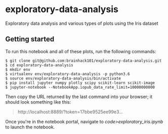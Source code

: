 # exploratory-data-analysis
Exploratory data analysis and various types of plots using the Iris dataset


## Getting started

To run this notebook and all of these plots, run the following commands:

```
$ git clone git@github.com:brainhack101/exploratory-data-analysis.git
$ cd exploratory-data-analysis
$ mkdir env
$ virtualenv env/exploratory-data-analysis -p python3.6
$ source env/exploratory-data-analysis/bin/activate
$ pip install jupyter numpy plotly scipy scikit-learn scikit-image
$ jupyter-notebook --NotebookApp.iopub_data_rate_limit=10000000000
```

Then copy the URL returned by the last command into your browser; it should look something like this:

> http://localhost:8889/?token=17bbe9525ee99e3...

Once you're in the notebook portal, navigate to *code>exploratory_iris.ipynb* to launch the notebook.
